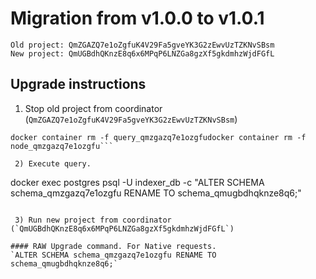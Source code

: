# Migration from v1.0.0 to v1.0.1
```
Old project: QmZGAZQ7e1oZgfuK4V29Fa5gveYK3G2zEwvUzTZKNvSBsm
New project: QmUGBdhQKnzE8q6x6MPqP6LNZGa8gzXf5gkdmhzWjdFGfL
```


## Upgrade instructions
 1) Stop old project from coordinator (`QmZGAZQ7e1oZgfuK4V29Fa5gveYK3G2zEwvUzTZKNvSBsm`)
```
docker container rm -f query_qmzgazq7e1ozgfudocker container rm -f node_qmzgazq7e1ozgfu```

 2) Execute query.

```
docker exec postgres psql -U indexer_db -c "ALTER SCHEMA schema_qmzgazq7e1ozgfu RENAME TO schema_qmugbdhqknze8q6;"
```

 3) Run new project from coordinator (`QmUGBdhQKnzE8q6x6MPqP6LNZGa8gzXf5gkdmhzWjdFGfL`)

#### RAW Upgrade command. For Native requests.
`ALTER SCHEMA schema_qmzgazq7e1ozgfu RENAME TO schema_qmugbdhqknze8q6;`
